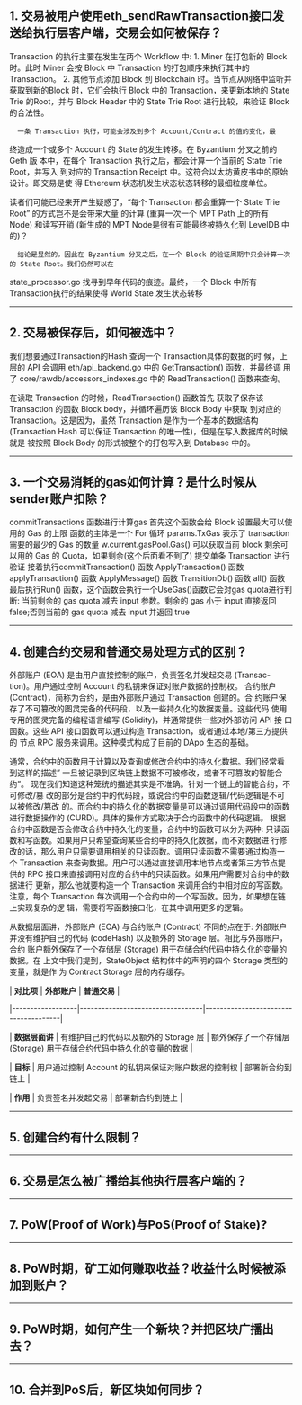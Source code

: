  
## 1. 交易被用户使用eth_sendRawTransaction接口发送给执行层客户端，交易会如何被保存？

   Transaction 的执行主要在发生在两个 Workflow 中:
      1. Miner 在打包新的 Block 时。此时 Miner 会按 Block 中 Transaction 的打包顺序来执行其中的 Transaction。
      2. 其他节点添加 Block 到 Blockchain 时。当节点从网络中监听并获取到新的Block 时，它们会执行 Block 中的 
   Transaction，来更新本地的 State Trie 的Root，并与 Block Header 中的 State Trie Root 进行比较，来验证 Block 的合法性。

      一条 Transaction 执行，可能会涉及到多个 Account/Contract 的值的变化，最
   终造成一个或多个 Account 的 State 的发生转移。在 Byzantium 分叉之前的 Geth 版
   本中，在每个 Transaction 执行之后，都会计算一个当前的 State Trie Root，并写入
   到对应的 Transaction Receipt 中。这符合以太坊黄皮书中的原始设计。即交易是使
   得 Ethereum 状态机发生状态状态转移的最细粒度单位。

   读者们可能已经来开产生疑惑了，“每个 Transaction 都会重算一个 State Trie Root” 的方式岂不是会带来大量
   的计算 (重算一次一个 MPT Path 上的所有 Node) 和读写开销 (新生成的 MPT Node是很有可能最终被持久化到 LevelDB 中的)？

      结论是显然的。因此在 Byzantium 分叉之后，在一个 Block 的验证周期中只会计算一次的 State Root。我们仍然可以在
   state_processor.go 找寻到早年代码的痕迹。最终，一个 Block 中所有 Transaction执行的结果使得 World State 发生状态转移

------

## 2. 交易被保存后，如何被选中？

   我们想要通过Transaction的Hash 查询一个 Transaction具体的数据的时
候，上层的 API 会调用 eth/api_backend.go 中的 GetTransaction() 函数，并最终调
用了 core/rawdb/accessors_indexes.go 中的 ReadTransaction() 函数来查询。

   在读取 Transaction 的时候，ReadTransaction() 函数首先
获取了保存该 Transaction 的函数 Block body，并循环遍历该 Block Body 中获取
到对应的 Transaction。这是因为，虽然 Transaction 是作为一个基本的数据结构
(Transaction Hash 可以保证 Transaction 的唯一性)，但是在写入数据库的时候就是
被按照 Block Body 的形式被整个的打包写入到 Database 中的。

------

## 3. 一个交易消耗的gas如何计算？是什么时候从sender账户扣除？
 
commitTransactions 函数进行计算gas
   首先这个函数会给 Block 设置最大可以使用的 Gas 的上限
   函数的主体是一个 For 循环
      params.TxGas 表示了 transaction 需要的最少的 Gas 的数量
      w.current.gasPool.Gas() 可以获取当前 block 剩余可以用的 Gas 的 Quota，如果剩余(这个后面看不到了)
   提交单条 Transaction 进行验证
接着执行commitTransaction() 函数
ApplyTransaction() 函数
applyTransaction() 函数
ApplyMessage() 函数
TransitionDb() 函数
all() 函数
最后执行Run() 函数，这个函数会执行一个UseGas()函数它会对gas quota进行判断:
   当前剩余的 gas quota 减去 input 参数。剩余的 gas 小于 input 直接返回 false;否则当前的 gas quota 减去 input 并返回 true

------

## 4. 创建合约交易和普通交易处理方式的区别？

   外部账户 (EOA) 是由用户直接控制的账户，负责签名并发起交易 (Transac-tion)。用户通过控制 Account 的私钥来保证对账户数据的控制权。
   合约账户 (Contract)，简称为合约，是由外部账户通过 Transaction 创建的。合
约账户保存了不可篡改的图灵完备的代码段，以及一些持久化的数据变量。这些代码
使用专用的图灵完备的编程语言编写 (Solidity)，并通常提供一些对外部访问 API 接
口函数。这些 API 接口函数可以通过构造 Transaction，或者通过本地/第三方提供的
节点 RPC 服务来调用。这种模式构成了目前的 DApp 生态的基础。

   通常，合约中的函数用于计算以及查询或修改合约中的持久化数据。我们经常看
到这样的描述” 一旦被记录到区块链上数据不可被修改，或者不可篡改的智能合约”。
现在我们知道这种笼统的描述其实是不准确。针对一个链上的智能合约，不可修改/篡
改的部分是合约中的代码段，或说合约中的函数逻辑/代码逻辑是不可以被修改/篡改
的。而合约中的持久化的数据变量是可以通过调用代码段中的函数进行数据操作的
(CURD)。具体的操作方式取决于合约函数中的代码逻辑。
   根据合约中函数是否会修改合约中持久化的变量，合约中的函数可以分为两种:
只读函数和写函数。如果用户只希望查询某些合约中的持久化数据，而不对数据进
行修改的话，那么用户只需要调用相关的只读函数。调用只读函数不需要通过构造一
个 Transaction 来查询数据。用户可以通过直接调用本地节点或者第三方节点提供的
RPC 接口来直接调用对应的合约中的只读函数。如果用户需要对合约中的数据进行
更新，那么他就要构造一个 Transaction 来调用合约中相对应的写函数。注意，每个
Transaction 每次调用一个合约中的一个写函数。因为，如果想在链上实现复杂的逻
辑，需要将写函数接口化，在其中调用更多的逻辑。

   从数据层面讲，外部账户 (EOA) 与合约账户 (Contract) 不同的点在于: 外部账户
并没有维护自己的代码 (codeHash) 以及额外的 Storage 层。相比与外部账户，合约
账户额外保存了一个存储层 (Storage) 用于存储合约代码中持久化的变量的数据。在
上文中我们提到，StateObject 结构体中的声明的四个 Storage 类型的变量，就是作
为 Contract Storage 层的内存缓存。
 

| **对比项**       | **外部账户**                     | **普通交易**                     |

|------------------|----------------------------------|--------------------------------------|

| **数据层面讲**     | 有维护自己的代码以及额外的 Storage 层 | 额外保存了一个存储层 (Storage) 用于存储合约代码中持久化的变量的数据 |

| **目标**         | 用户通过控制 Account 的私钥来保证对账户数据的控制权  | 部署新合约到链上                       |

| **作用**         | 负责签名并发起交易               | 部署新合约到链上                       |

------

## 5. 创建合约有什么限制？

 

------

 

## 6. 交易是怎么被广播给其他执行层客户端的？

 

------

 

## 7. PoW(Proof of Work)与PoS(Proof of Stake)?

 

------

 

## 8. PoW时期，矿工如何赚取收益？收益什么时候被添加到账户？

 

------

 

## 9. PoW时期，如何产生一个新块？并把区块广播出去？

 

------

 

## 10. 合并到PoS后，新区块如何同步？